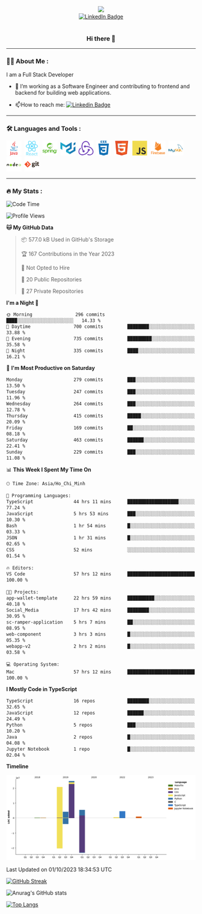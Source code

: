<div id="header" align="center">
  <img src="https://media.giphy.com/media/bGgsc5mWoryfgKBx1u/giphy.gif" width="100"/>
  <div id="badges">
    <a href="https://www.linkedin.com/in/bao-le-5280601ab/">
      <img src="https://img.shields.io/badge/LinkedIn-blue?style=for-the-badge&logo=linkedin&logoColor=white" alt="LinkedIn Badge"/>
    </a>
  </div>
  <img src="https://komarev.com/ghpvc/?username=nighD&style=flat-square&color=blue" alt=""/>
  <h3>
    Hi there 👋
  </h3>
</div>

---

### :woman_technologist: About Me :
I am a Full Stack Developer

- :telescope: I’m working as a Software Engineer and contributing to frontend and backend for building web applications.

- :mailbox:How to reach me: [![Linkedin Badge](https://img.shields.io/badge/-kakbar-blue?style=flat&logo=Linkedin&logoColor=white)](https://www.linkedin.com/in/bao-le-5280601ab/)

---

### :hammer_and_wrench: Languages and Tools :
<div>
  <img src="https://github.com/devicons/devicon/blob/master/icons/java/java-original-wordmark.svg" title="Java" alt="Java" width="40" height="40"/>&nbsp;
  <img src="https://github.com/devicons/devicon/blob/master/icons/react/react-original-wordmark.svg" title="React" alt="React" width="40" height="40"/>&nbsp;
  <img src="https://github.com/devicons/devicon/blob/master/icons/spring/spring-original-wordmark.svg" title="Spring" alt="Spring" width="40" height="40"/>&nbsp;
  <img src="https://github.com/devicons/devicon/blob/master/icons/materialui/materialui-original.svg" title="Material UI" alt="Material UI" width="40" height="40"/>&nbsp;
  <img src="https://github.com/devicons/devicon/blob/master/icons/redux/redux-original.svg" title="Redux" alt="Redux " width="40" height="40"/>&nbsp;
  <img src="https://github.com/devicons/devicon/blob/master/icons/css3/css3-plain-wordmark.svg"  title="CSS3" alt="CSS" width="40" height="40"/>&nbsp;
  <img src="https://github.com/devicons/devicon/blob/master/icons/html5/html5-original.svg" title="HTML5" alt="HTML" width="40" height="40"/>&nbsp;
  <img src="https://github.com/devicons/devicon/blob/master/icons/javascript/javascript-original.svg" title="JavaScript" alt="JavaScript" width="40" height="40"/>&nbsp;
  <img src="https://github.com/devicons/devicon/blob/master/icons/firebase/firebase-plain-wordmark.svg" title="Firebase" alt="Firebase" width="40" height="40"/>&nbsp;
  <img src="https://github.com/devicons/devicon/blob/master/icons/mysql/mysql-original-wordmark.svg" title="MySQL"  alt="MySQL" width="40" height="40"/>&nbsp;
  <img src="https://github.com/devicons/devicon/blob/master/icons/nodejs/nodejs-original-wordmark.svg" title="NodeJS" alt="NodeJS" width="40" height="40"/>&nbsp;
  <img src="https://github.com/devicons/devicon/blob/master/icons/git/git-original-wordmark.svg" title="Git" **alt="Git" width="40" height="40"/>
</div>

---

### :fire: My Stats :

<!--START_SECTION:waka-->
![Code Time](http://img.shields.io/badge/Code%20Time-1%2C749%20hrs%207%20mins-blue)

![Profile Views](http://img.shields.io/badge/Profile%20Views-0-blue)

**🐱 My GitHub Data** 

> 📦 577.0 kB Used in GitHub's Storage 
 > 
> 🏆 167 Contributions in the Year 2023
 > 
> 🚫 Not Opted to Hire
 > 
> 📜 20 Public Repositories 
 > 
> 🔑 27 Private Repositories 
 > 
**I'm a Night 🦉** 

```text
🌞 Morning                296 commits         ████░░░░░░░░░░░░░░░░░░░░░   14.33 % 
🌆 Daytime                700 commits         ████████░░░░░░░░░░░░░░░░░   33.88 % 
🌃 Evening                735 commits         █████████░░░░░░░░░░░░░░░░   35.58 % 
🌙 Night                  335 commits         ████░░░░░░░░░░░░░░░░░░░░░   16.21 % 
```
📅 **I'm Most Productive on Saturday** 

```text
Monday                   279 commits         ███░░░░░░░░░░░░░░░░░░░░░░   13.50 % 
Tuesday                  247 commits         ███░░░░░░░░░░░░░░░░░░░░░░   11.96 % 
Wednesday                264 commits         ███░░░░░░░░░░░░░░░░░░░░░░   12.78 % 
Thursday                 415 commits         █████░░░░░░░░░░░░░░░░░░░░   20.09 % 
Friday                   169 commits         ██░░░░░░░░░░░░░░░░░░░░░░░   08.18 % 
Saturday                 463 commits         ██████░░░░░░░░░░░░░░░░░░░   22.41 % 
Sunday                   229 commits         ███░░░░░░░░░░░░░░░░░░░░░░   11.08 % 
```


📊 **This Week I Spent My Time On** 

```text
🕑︎ Time Zone: Asia/Ho_Chi_Minh

💬 Programming Languages: 
TypeScript               44 hrs 11 mins      ███████████████████░░░░░░   77.24 % 
JavaScript               5 hrs 53 mins       ███░░░░░░░░░░░░░░░░░░░░░░   10.30 % 
Bash                     1 hr 54 mins        █░░░░░░░░░░░░░░░░░░░░░░░░   03.33 % 
JSON                     1 hr 31 mins        █░░░░░░░░░░░░░░░░░░░░░░░░   02.65 % 
CSS                      52 mins             ░░░░░░░░░░░░░░░░░░░░░░░░░   01.54 % 

🔥 Editors: 
VS Code                  57 hrs 12 mins      █████████████████████████   100.00 % 

🐱‍💻 Projects: 
app-wallet-template      22 hrs 59 mins      ██████████░░░░░░░░░░░░░░░   40.18 % 
Social_Media             17 hrs 42 mins      ████████░░░░░░░░░░░░░░░░░   30.95 % 
sc-ramper-application    5 hrs 7 mins        ██░░░░░░░░░░░░░░░░░░░░░░░   08.95 % 
web-component            3 hrs 3 mins        █░░░░░░░░░░░░░░░░░░░░░░░░   05.35 % 
webapp-v2                2 hrs 2 mins        █░░░░░░░░░░░░░░░░░░░░░░░░   03.58 % 

💻 Operating System: 
Mac                      57 hrs 12 mins      █████████████████████████   100.00 % 
```

**I Mostly Code in TypeScript** 

```text
TypeScript               16 repos            ████████░░░░░░░░░░░░░░░░░   32.65 % 
JavaScript               12 repos            ██████░░░░░░░░░░░░░░░░░░░   24.49 % 
Python                   5 repos             ███░░░░░░░░░░░░░░░░░░░░░░   10.20 % 
Java                     2 repos             █░░░░░░░░░░░░░░░░░░░░░░░░   04.08 % 
Jupyter Notebook         1 repo              █░░░░░░░░░░░░░░░░░░░░░░░░   02.04 % 
```



**Timeline**

![Lines of Code chart](https://raw.githubusercontent.com/nighD/nighD/main/assets/bar_graph.png)


 Last Updated on 01/10/2023 18:34:53 UTC
<!--END_SECTION:waka-->

[![GitHub Streak](http://github-readme-streak-stats.herokuapp.com?user=nighD&theme=dark&border_radius=4.7&mode=weekly)](https://git.io/streak-stats)

![Anurag's GitHub stats](https://github-readme-stats.vercel.app/api?username=nighD&show_icons=true&theme=radical)

[![Top Langs](https://github-readme-stats.vercel.app/api/top-langs/?username=nighD&layout=compact&theme=vision-friendly-dark)](https://github.com/anuraghazra/github-readme-stats)

<!--
**nighD/nighD** is a ✨ _special_ ✨ repository because its `README.md` (this file) appears on your GitHub profile.


Here are some ideas to get you started:

- 🔭 I’m currently working on ...
- 🌱 I’m currently learning ...
- 👯 I’m looking to collaborate on ...
- 🤔 I’m looking for help with ...
- 💬 Ask me about ...
- 📫 How to reach me: ...
- 😄 Pronouns: ...
- ⚡ Fun fact: ...
-->

